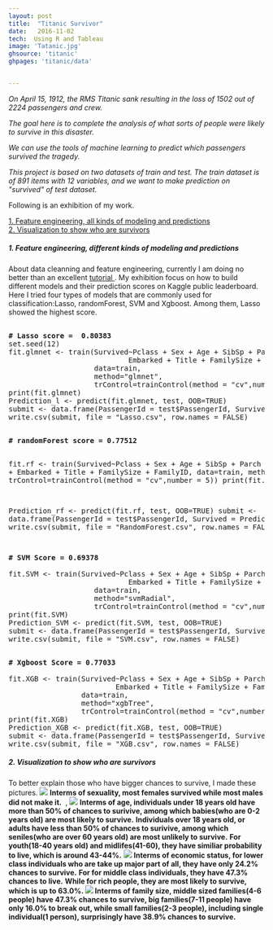 ```yaml
---
layout: post
title:  "Titanic Survivor"
date:   2016-11-02
tech:  Using R and Tableau
image: 'Tatanic.jpg'
ghsource: 'titanic'
ghpages: 'titanic/data'


---
```


<i>On April 15, 1912, the RMS Titanic sank resulting in the loss of 1502 out of 2224 passengers and crew.  </i>  

<i>The goal here is to complete the analysis of what sorts of people were likely to survive in this disaster. </i>  

<i>We can use the tools of machine learning to predict which passengers survived the tragedy.</i>    

<i>This project is based on two datasets of train and test. The train dataset is of 891 items with 12 variables, and we want to make prediction on "survived" of test dataset.  </i>

Following is an exhibition of my work.  
  
<a href="#1">1. Feature engineering, all kinds of modeling and predictions</a>  
<a href="#2">2. Visualization to show who are survivors</a>    


<a name="1"> </a>  
<h5>1. Feature engineering, different kinds of modeling and predictions </h5>    
About data cleanning and feature engineering, currently I am doing no better than an excellent <a href="https://www.kaggle.com/mrisdal/titanic/exploring-survival-on-the-titanic"> tutorial </a>.   
My exhibition focus on how to build different models and their prediction scores on Kaggle public leaderboard. Here I tried four types of models that are commonly used for classification:Lasso, randomForest, SVM and Xgboost. Among them, Lasso showed the  highest score.
<pre>  
<b># Lasso score =  0.80383</b>
set.seed(12)
fit.glmnet <- train(Survived~Pclass + Sex + Age + SibSp + Parch + Fare +
                            Embarked + Title + FamilySize + FamilyID, 
                    data=train, 
                    method="glmnet",
                    trControl=trainControl(method = "cv",number = 5))
print(fit.glmnet)
Prediction_l <- predict(fit.glmnet, test, OOB=TRUE)
submit <- data.frame(PassengerId = test$PassengerId, Survived = Prediction_l)
write.csv(submit, file = "Lasso.csv", row.names = FALSE)
</pre>  
<pre> 
<b># randomForest score = 0.77512 </b>

fit.rf <- train(Survived~Pclass + Sex + Age + SibSp + Parch + Fare +
                            Embarked + Title + FamilySize + FamilyID, 
                    data=train, 
                    method="rf",
                    trControl=trainControl(method = "cv",number = 5))
print(fit.rf)

Prediction_rf <- predict(fit.rf, test, OOB=TRUE)
submit <- data.frame(PassengerId = test$PassengerId, Survived = Prediction_rf)
write.csv(submit, file = "RandomForest.csv", row.names = FALSE)
</pre>  
<pre> 
<b># SVM Score = 0.69378</b>

fit.SVM <- train(Survived~Pclass + Sex + Age + SibSp + Parch + Fare +
                            Embarked + Title + FamilySize + FamilyID, 
                    data=train, 
                    method="svmRadial",
                    trControl=trainControl(method = "cv",number = 5))
print(fit.SVM)
Prediction_SVM <- predict(fit.SVM, test, OOB=TRUE)
submit <- data.frame(PassengerId = test$PassengerId, Survived = Prediction_SVM)
write.csv(submit, file = "SVM.csv", row.names = FALSE)
</pre>  
<pre> 
<b># Xgboost Score = 0.77033</b>

fit.XGB <- train(Survived~Pclass + Sex + Age + SibSp + Parch + Fare +
                         Embarked + Title + FamilySize + FamilyID, 
                 data=train, 
                 method="xgbTree",
                 trControl=trainControl(method = "cv",number = 5))
print(fit.XGB)
Prediction_XGB <- predict(fit.XGB, test, OOB=TRUE)
submit <- data.frame(PassengerId = test$PassengerId, Survived = Prediction_XGB)
write.csv(submit, file = "XGB.csv", row.names = FALSE)  
</pre>  
<a name="2"> </a>  
<h5>2. Visualization to show who are survivors </h5>  
To better explain those who have bigger chances to survive, I made these pictures.
<img src="\images\Sex.jpg">  
<b>Interms of sexuality, most females survived while most males did not make it.</b>  , 
<img src="\images\Age.jpg">  
<b>Interms of age, individuals under 18 years old have more than 50% of chances to surivive, among which babies(who are 0-2 years old) are most likely to survive.</b>   
<b>Individuals over 18 years old, or adults have less than 50% of chances to surivive, among which seniles(who are over 60 years old) are most unlikely to survive.</b>  
<b>For youth(18-40 years old) and midlifes(41-60), they have similiar probability to live, which is around 43-44%.</b>  
<img src="\images\Economic.jpg">  
<b>Interms of economic status, for lower class individuals who are take up major part of all, they have only 24.2% chances to survive.</b>  
<b>For for middle class individuals, they have 47.3% chances to live.</b>  
<b>While for rich people, they are most likely to survive, which is up to 63.0%.
<img src="\images\Family Size.jpg">
<b>Interms of family size, middle sized families(4-6 people) have 47.3% chances to survive, big families(7-11 people) have only 16.0% to break out, while small families(2-3 people), including single individual(1 person), surprisingly have 38.9% chances to survive.</b>

